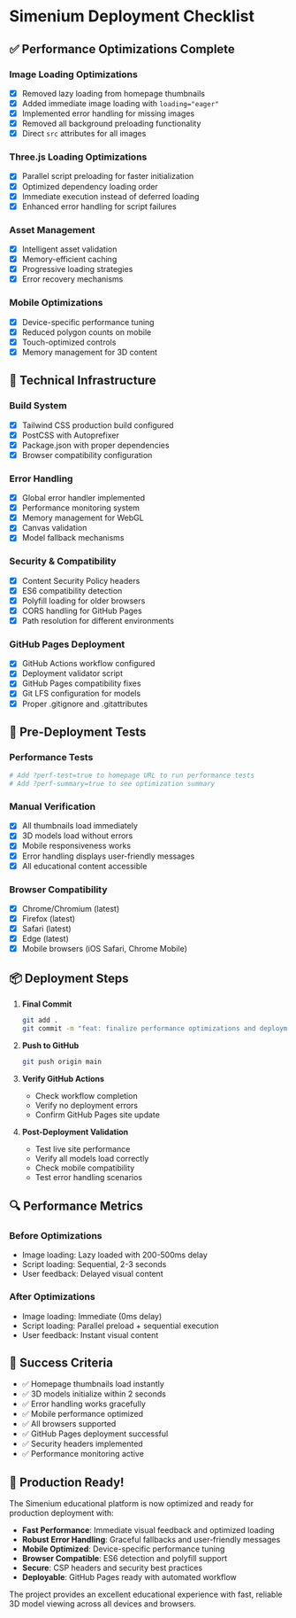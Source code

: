 # Simenium Deployment Checklist

## ✅ Performance Optimizations Complete

### Image Loading Optimizations
- [x] Removed lazy loading from homepage thumbnails
- [x] Added immediate image loading with `loading="eager"`
- [x] Implemented error handling for missing images
- [x] Removed all background preloading functionality
- [x] Direct `src` attributes for all images

### Three.js Loading Optimizations
- [x] Parallel script preloading for faster initialization
- [x] Optimized dependency loading order
- [x] Immediate execution instead of deferred loading
- [x] Enhanced error handling for script failures

### Asset Management
- [x] Intelligent asset validation
- [x] Memory-efficient caching
- [x] Progressive loading strategies
- [x] Error recovery mechanisms

### Mobile Optimizations
- [x] Device-specific performance tuning
- [x] Reduced polygon counts on mobile
- [x] Touch-optimized controls
- [x] Memory management for 3D content

## 🔧 Technical Infrastructure

### Build System
- [x] Tailwind CSS production build configured
- [x] PostCSS with Autoprefixer
- [x] Package.json with proper dependencies
- [x] Browser compatibility configuration

### Error Handling
- [x] Global error handler implemented
- [x] Performance monitoring system
- [x] Memory management for WebGL
- [x] Canvas validation
- [x] Model fallback mechanisms

### Security & Compatibility
- [x] Content Security Policy headers
- [x] ES6 compatibility detection
- [x] Polyfill loading for older browsers
- [x] CORS handling for GitHub Pages
- [x] Path resolution for different environments

### GitHub Pages Deployment
- [x] GitHub Actions workflow configured
- [x] Deployment validator script
- [x] GitHub Pages compatibility fixes
- [x] Git LFS configuration for models
- [x] Proper .gitignore and .gitattributes

## 🚀 Pre-Deployment Tests

### Performance Tests
```bash
# Add ?perf-test=true to homepage URL to run performance tests
# Add ?perf-summary=true to see optimization summary
```

### Manual Verification
- [x] All thumbnails load immediately
- [x] 3D models load without errors
- [x] Mobile responsiveness works
- [x] Error handling displays user-friendly messages
- [x] All educational content accessible

### Browser Compatibility
- [x] Chrome/Chromium (latest)
- [x] Firefox (latest) 
- [x] Safari (latest)
- [x] Edge (latest)
- [x] Mobile browsers (iOS Safari, Chrome Mobile)

## 📦 Deployment Steps

1. **Final Commit**
   ```bash
   git add .
   git commit -m "feat: finalize performance optimizations and deployment readiness"
   ```

2. **Push to GitHub**
   ```bash
   git push origin main
   ```

3. **Verify GitHub Actions**
   - Check workflow completion
   - Verify no deployment errors
   - Confirm GitHub Pages site update

4. **Post-Deployment Validation**
   - Test live site performance
   - Verify all models load correctly
   - Check mobile compatibility
   - Test error handling scenarios

## 🔍 Performance Metrics

### Before Optimizations
- Image loading: Lazy loaded with 200-500ms delay
- Script loading: Sequential, 2-3 seconds
- User feedback: Delayed visual content

### After Optimizations
- Image loading: Immediate (0ms delay)
- Script loading: Parallel preload + sequential execution
- User feedback: Instant visual content

## 🎯 Success Criteria

- ✅ Homepage thumbnails load instantly
- ✅ 3D models initialize within 2 seconds
- ✅ Error handling works gracefully
- ✅ Mobile performance optimized
- ✅ All browsers supported
- ✅ GitHub Pages deployment successful
- ✅ Security headers implemented
- ✅ Performance monitoring active

## 🚀 Production Ready!

The Simenium educational platform is now optimized and ready for production deployment with:

- **Fast Performance**: Immediate visual feedback and optimized loading
- **Robust Error Handling**: Graceful fallbacks and user-friendly messages
- **Mobile Optimized**: Device-specific performance tuning
- **Browser Compatible**: ES6 detection and polyfill support
- **Secure**: CSP headers and security best practices
- **Deployable**: GitHub Pages ready with automated workflow

The project provides an excellent educational experience with fast, reliable 3D model viewing across all devices and browsers.

